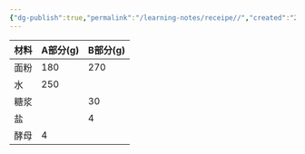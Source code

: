 ```yaml
---
{"dg-publish":true,"permalink":"/learning-notes/receipe//","created":"2024-01-13T11:22:19.145-05:00","updated":"2024-01-13T11:23:49.706-05:00"}
---
```


| 材料 | A部分(g) | B部分(g) |
| ---- | ---- | ---- |
| 面粉 | 180 | 270 |
| 水 | 250 |  |
| 糖浆 |  | 30 |
| 盐 |  | 4 |
| 酵母 | 4 |  |
